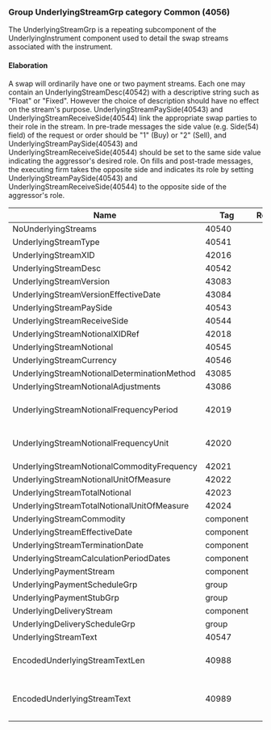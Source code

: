 ### Group UnderlyingStreamGrp category Common (4056)

The UnderlyingStreamGrp is a repeating subcomponent of the UnderlyingInstrument component used to detail the swap streams associated with the instrument.

#### Elaboration

A swap will ordinarily have one or two payment streams. Each one may contain an UnderlyingStreamDesc(40542) with a descriptive string such as "Float" or "Fixed". However the choice of description should have no effect on the stream's purpose.
UnderlyingStreamPaySide(40543) and UnderlyingStreamReceiveSide(40544) link the appropriate swap parties to their role in the stream. In pre-trade messages the side value (e.g. Side(54) field) of the request or order should be "1" (Buy) or "2" (Sell), and UnderlyingStreamPaySide(40543) and UnderlyingStreamReceiveSide(40544) should be set to the same side value indicating the aggressor's desired role. On fills and post-trade messages, the executing firm takes the opposite side and indicates its role by setting UnderlyingStreamPaySide(40543) and UnderlyingStreamReceiveSide(40544) to the opposite side of the aggressor's role.

| Name                                        | Tag       | Req'd | Documentation                                                                                                                               |
|---------------------------------------------|-----------|----------|-------------------------------------------------------------------------------------------------------------------------------|
| NoUnderlyingStreams                         | 40540     |       |                                                                                                                                |
| UnderlyingStreamType                        | 40541     |       | Required if NoUnderlyingStreams(40540) > 0.                                                                                                                |
| UnderlyingStreamXID                         | 42016     |       |                                                                                                                                |
| UnderlyingStreamDesc                        | 40542     |       |                                                                                                                                |
| UnderlyingStreamVersion                     | 43083     |       |                                                                                                                                |
| UnderlyingStreamVersionEffectiveDate        | 43084     |       |                                                                                                                                |
| UnderlyingStreamPaySide                     | 40543     |       |                                                                                                                                |
| UnderlyingStreamReceiveSide                 | 40544     |       |                                                                                                                                |
| UnderlyingStreamNotionalXIDRef              | 42018     |       |                                                                                                                                |
| UnderlyingStreamNotional                    | 40545     |       |                                                                                                                                |
| UnderlyingStreamCurrency                    | 40546     |       |                                                                                                                                |
| UnderlyingStreamNotionalDeterminationMethod | 43085     |       |                                                                                                                                |
| UnderlyingStreamNotionalAdjustments         | 43086     |       |                                                                                                                                |
| UnderlyingStreamNotionalFrequencyPeriod     | 42019     |       | Conditionally required when UnderlyingStreamNotionalFrequencyUnit(42020) is specified.                                                                     |
| UnderlyingStreamNotionalFrequencyUnit       | 42020     |       | Conditionally required when UnderlyingStreamNotionalFrequencyPeriod(42019) is specified.                                                                   |
| UnderlyingStreamNotionalCommodityFrequency  | 42021     |       |                                                                                                                                |
| UnderlyingStreamNotionalUnitOfMeasure       | 42022     |       |                                                                                                                                |
| UnderlyingStreamTotalNotional               | 42023     |       |                                                                                                                                |
| UnderlyingStreamTotalNotionalUnitOfMeasure  | 42024     |       |                                                                                                                                |
| UnderlyingStreamCommodity                   | component |       |                                                                                                                                |
| UnderlyingStreamEffectiveDate               | component |       |                                                                                                                                |
| UnderlyingStreamTerminationDate             | component |       |                                                                                                                                |
| UnderlyingStreamCalculationPeriodDates      | component |       |                                                                                                                                |
| UnderlyingPaymentStream                     | component |       |                                                                                                                                |
| UnderlyingPaymentScheduleGrp                | group     |       |                                                                                                                                |
| UnderlyingPaymentStubGrp                    | group     |       |                                                                                                                                |
| UnderlyingDeliveryStream                    | component |       |                                                                                                                                |
| UnderlyingDeliveryScheduleGrp               | group     |       |                                                                                                                                |
| UnderlyingStreamText                        | 40547     |       |                                                                                                                                |
| EncodedUnderlyingStreamTextLen              | 40988     |       | Must be set if EncodedUnderlyingStreamText(40989) field is specified and must immediately precede it.                                                      |
| EncodedUnderlyingStreamText                 | 40989     |       | Encoded (non-ASCII characters) representation of the UnderlyingStreamText(40547) field in the encoded format specified via the MessageEncoding(347) field. |

